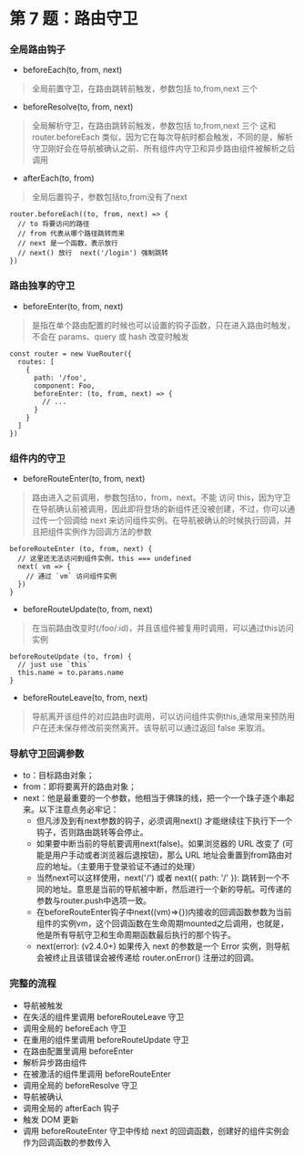 # 第 7 题：路由守卫

### 全局路由钩子

* beforeEach(to, from, next)
> 全局前置守卫，在路由跳转前触发，参数包括 to,from,next 三个

* beforeResolve(to, from, next)
> 全局解析守卫，在路由跳转前触发，参数包括 to,from,next 三个
> 这和 router.beforeEach 类似，因为它在每次导航时都会触发，不同的是，解析守卫刚好会在导航被确认之前、所有组件内守卫和异步路由组件被解析之后调用

* afterEach(to, from)
> 全局后置钩子，参数包括to,from没有了next

```
router.beforeEach((to, from, next) => {
  // to 将要访问的路径
  // from 代表从哪个路径跳转而来
  // next 是一个函数，表示放行
  // next() 放行  next('/login') 强制跳转
})

```

### 路由独享的守卫

* beforeEnter(to, from, next)

> 是指在单个路由配置的时候也可以设置的钩子函数，只在进入路由时触发，不会在 params、query 或 hash 改变时触发

```
const router = new VueRouter({
  routes: [
    {
      path: '/foo',
      component: Foo,
      beforeEnter: (to, from, next) => {
        // ...
      }
    }
  ]
})

```

### 组件内的守卫

* beforeRouteEnter(to, from, next)

> 路由进入之前调用，参数包括to，from，next。不能 访问 this，因为守卫在导航确认前被调用，因此即将登场的新组件还没被创建，不过，你可以通过传一个回调给 next 来访问组件实例。在导航被确认的时候执行回调，并且把组件实例作为回调方法的参数

```
beforeRouteEnter (to, from, next) {
  // 这里还无法访问到组件实例，this === undefined
  next( vm => {
    // 通过 `vm` 访问组件实例
  })
}
```

* beforeRouteUpdate(to, from, next)

> 在当前路由改变时(/foo/:id)，并且该组件被复用时调用，可以通过this访问实例

```
beforeRouteUpdate (to, from) {
  // just use `this`
  this.name = to.params.name
}
```

* beforeRouteLeave(to, from, next)

> 导航离开该组件的对应路由时调用，可以访问组件实例this,通常用来预防用户在还未保存修改前突然离开。该导航可以通过返回 false 来取消。


### 导航守卫回调参数

* to：目标路由对象；
* from：即将要离开的路由对象；
* next：他是最重要的一个参数，他相当于佛珠的线，把一个一个珠子逐个串起来。以下注意点务必牢记：
  * 但凡涉及到有next参数的钩子，必须调用next() 才能继续往下执行下一个钩子，否则路由跳转等会停止。
  * 如果要中断当前的导航要调用next(false)。如果浏览器的 URL 改变了 (可能是用户手动或者浏览器后退按钮)，那么 URL 地址会重置到from路由对应的地址。（主要用于登录验证不通过的处理）
  * 当然next可以这样使用，next('/') 或者 next({ path: '/' }): 跳转到一个不同的地址。意思是当前的导航被中断，然后进行一个新的导航。可传递的参数与router.push中选项一致。
  * 在beforeRouteEnter钩子中next((vm)=>{})内接收的回调函数参数为当前组件的实例vm，这个回调函数在生命周期mounted之后调用，也就是，他是所有导航守卫和生命周期函数最后执行的那个钩子。
  * next(error): (v2.4.0+) 如果传入 next 的参数是一个 Error 实例，则导航会被终止且该错误会被传递给 router.onError() 注册过的回调。

### 完整的流程

* 导航被触发
* 在失活的组件里调用 beforeRouteLeave 守卫
* 调用全局的 beforeEach 守卫
* 在重用的组件里调用 beforeRouteUpdate 守卫
* 在路由配置里调用 beforeEnter
* 解析异步路由组件
* 在被激活的组件里调用 beforeRouteEnter
* 调用全局的 beforeResolve 守卫
* 导航被确认
* 调用全局的 afterEach 钩子
* 触发 DOM 更新
* 调用 beforeRouteEnter 守卫中传给 next 的回调函数，创建好的组件实例会作为回调函数的参数传入

